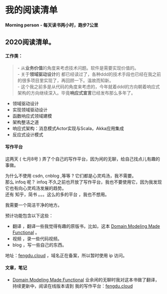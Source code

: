 # 我的阅读清单
**Morning person - 每天读书两小时，跑步7公里**    

  
## 2020阅读清单。

#### 工作类：
> \- 从**业务价值**的角度来考虑技术问题。软件是需要实现价值的。  
  \- 关于**领域驱动设计**的 都已经读过了，各种ddd的技术手段也已经在我之前的很多项目里实现了，再回顾一下。温故而知新。  
  \- 这个我之前多是从代码的角度来考虑的，今年就着ddd的方向朝着响应式架构的方向继续深入。毕竟**响应式宣言**已经发布那么多年了。
- 领域驱动设计 
- 实现领域驱动设计
- 函数响应式领域建模
- 架构整洁之道
- 响应式架构：消息模式Actor实现与Scala，Akka应用集成
- 反应式设计模式


#### 写作平台

这两天 ( 七月8号 ) 弄了个自己的写作平台，因为闲的无聊，给自己找点儿有趣的事做。

为什么不使用 csdn, cnblog ,等等 ? 它们都是心灵鸡汤，我不需要。  
那么 infoq 呢？ infoq 不久之前也开放了写作平台，我也不要使用它，因为我发现它也有向心灵鸡汤发展的趋势。  
还有 知乎，简书 。。。这么的多的平台 ，我也不想用。  

我需要一个简洁干净的地方。

预计功能包含以下这些：
* 翻译 ，翻译一些我觉得有趣的原版书，比如，这本 [Domain Modeling Made Functional](http://47.97.159.117/books/dmmf/index.html) 。
* 视频 ，录一些代码视频。
* blog ，写一些自己的东西。



地址：[fengdu.cloud](http://47.97.159.117/) ，域名正在备案，所以暂时使用 ip 访问。



#### 文章，笔记
* [Domain Modeling Made Functional](./domain-modeling-made-functional/src/SUMMARY.md)   业余闲的无聊时我对这本书做了翻译，持续更新中，阅读在线版本请到 我的写作平台：[fengdu.cloud](http://47.97.159.117/books/dmmf/index.html)





